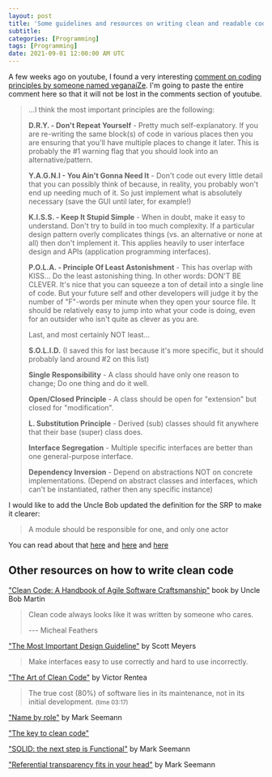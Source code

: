 ```yaml
---
layout: post
title: 'Some guidelines and resources on writing clean and readable code'
subtitle: 
categories: [Programming]
tags: [Programming]
date: 2021-09-01 12:00:00 AM UTC
---
```


<!-- Started July 28, 2021  06:24 PM Philippine Time -->


A few weeks ago on youtube, I found a very interesting [comment on coding principles by someone named veganaiZe](https://www.youtube.com/watch?v=WV2Ed1QTst8&lc=Ugwjp5QVpxe_AQK7YNF4AaABAg). I'm going to paste the entire comment here so that it will not be lost in the comments section of youtube.


<!-- 
> This is one of the most important, as well as overlooked, topics in software engineering.  Tech focuses a lot more on the "Patterns" during this talk than on "Principles". These software design patterns offer ways to accomplish certain behaviors, within a program, and also serve to benefit programmer communication.  They all stand upon and are justified by principles.
> 
-->

> ...I think the most important principles are the following:
> 
> **D.R.Y. - Don't Repeat Yourself** - Pretty much self-explanatory.  If you are re-writing the same block(s) of code in various places then you are ensuring that you'll have multiple places to change it later.  This is probably the #1 warning flag that you should look into an alternative/pattern.
> 
> **Y.A.G.N.I - You Ain't Gonna Need It** - Don't code out every little detail that you can possibly think of because, in reality, you probably won't end up needing much of it.  So just implement what is absolutely necessary (save the GUI until later, for example!)
> 
> **K.I.S.S. - Keep It Stupid Simple** - When in doubt, make it easy to understand.  Don't try to build in too much complexity.  If a particular design pattern overly complicates things (vs. an alternative or none at all) then don't implement it.  This applies heavily to user interface design and APIs (application programming interfaces).
> 
> **P.O.L.A. - Principle Of Least Astonishment** - This has overlap with KISS...  Do the least astonishing thing.  In other words: DON'T BE CLEVER.  It's nice that you can squeeze a ton of detail into a single line of code.  But your future self and other developers will judge it by the number of "F"-words per minute when they open your source file.  It should be relatively easy to jump into what your code is doing, even for an outsider who isn't quite as clever as you are.
> 
> Last, and most certainly NOT least...
> 
> **S.O.L.I.D.**  (I saved this for last because it's more specific, but it should probably land around #2 on this list)
> 
> **Single Responsibility** - A class should have only one reason to change;  Do one thing and do it well.
> 
> **Open/Closed Principle** - A class should be open for "extension" but closed for "modification".
> 
> **L. Substitution Principle** - Derived (sub) classes should fit anywhere that their base (super) class does.
> 
> **Interface Segregation** - Multiple specific interfaces are better than one general-purpose interface.
> 
> **Dependency Inversion** - Depend on abstractions NOT on concrete implementations.  (Depend on abstract classes and interfaces, which can't be instantiated, rather then any specific instance)


<!-- Instead of repeating ugly logic, why don't you just push that logic into its own function and name the function after the comment that was above said ugly logic? That should leave your code nice and declarative (ie. readable), and hey, it'll even keep the code DRY. -->

I would like to add the Uncle Bob updated the definition for the SRP to make it clearer:

> A module should be responsible for one, and only one actor

You can read about that 
[here](https://blog.cleancoder.com/uncle-bob/2014/05/08/SingleReponsibilityPrinciple.html)
and [here](https://www.e4developer.com/2018/10/04/single-responsibility-principle-do-you-know-the-real-one/)
and [here](https://www.brainstobytes.com/the-single-responsibility-principle/)

<!-- 
["The Single Responsibility Principle"](https://blog.cleancoder.com/uncle-bob/2014/05/08/SingleReponsibilityPrinciple.html) by Uncle Bob Martin

["Single Responsibility Principle – do you know the real one?"](https://www.e4developer.com/2018/10/04/single-responsibility-principle-do-you-know-the-real-one/) by Bartosz Jedrzejewski

["The Single Responsibility Principle"](https://www.brainstobytes.com/the-single-responsibility-principle/) by Juan Orozco Villalobos
 -->





## Other resources on how to write clean code


["Clean Code: A Handbook of Agile Software Craftsmanship"](https://www.bookdepository.com/Clean-Code-Robert-C-Martin/9780132350884?a_aid=jflaga) book by Uncle Bob Martin

> Clean code always looks like it was written by someone who cares. 
> 
> --- Micheal Feathers



["The Most Important Design Guideline"](https://oguzpedia.blogspot.com/2016/01/scott-meyers-most-important-design.html) by Scott Meyers

> Make interfaces easy to use correctly and hard to use incorrectly.



["The Art of Clean Code"](https://youtu.be/AeWbJ5LIFNg?t=205) by Victor Rentea

> The true cost (80%) of software lies in its maintenance, not in its initial development. <small>(time 03:17)</small>



["Name by role"](https://blog.ploeh.dk/2020/11/30/name-by-role/) by Mark Seemann



<!-- Shameless plug:  -->
["The key to clean code"](/2021/08/08/the-key-to-clean-code/)



["SOLID: the next step is Functional"](https://blog.ploeh.dk/2014/03/10/solid-the-next-step-is-functional/) by Mark Seemann

["Referential transparency fits in your head"](https://blog.ploeh.dk/2021/07/28/referential-transparency-fits-in-your-head/) by Mark Seemann

<!-- 
Good names are skin-deep by Mark Seemann - https://blog.ploeh.dk/2020/11/23/good-names-are-skin-deep/
 -->